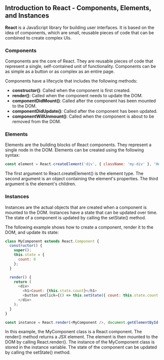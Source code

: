 ## Introduction to React - Components, Elements, and Instances

**React** is a JavaScript library for building user interfaces. It is based on the idea of components, which are small, reusable pieces of code that can be combined to create complex UIs.

### Components

Components are the core of React. They are reusable pieces of code that represent a single, self-contained unit of functionality. Components can be as simple as a button or as complex as an entire page.

Components have a lifecycle that includes the following methods:

* **constructor()**: Called when the component is first created.
* **render()**: Called when the component needs to update the DOM.
* **componentDidMount()**: Called after the component has been mounted to the DOM.
* **componentDidUpdate()**: Called after the component has been updated.
* **componentWillUnmount()**: Called when the component is about to be removed from the DOM.

### Elements

Elements are the building blocks of React components. They represent a single node in the DOM. Elements can be created using the following syntax:

```javascript
const element = React.createElement('div', { className: 'my-div' }, 'Hello, world!');
```

The first argument to React.createElement() is the element type. The second argument is an object containing the element's properties. The third argument is the element's children.

### Instances

Instances are the actual objects that are created when a component is mounted to the DOM. Instances have a state that can be updated over time. The state of a component is updated by calling the setState() method.

The following example shows how to create a component, render it to the DOM, and update its state:

```javascript
class MyComponent extends React.Component {
  constructor() {
    super();
    this.state = {
      count: 0
    };
  }

  render() {
    return (
      <div>
        <h1>Count: {this.state.count}</h1>
        <button onClick={() => this.setState({ count: this.state.count + 1 })}>+</button>
      </div>
    );
  }
}

const instance = React.render(<MyComponent />, document.getElementById('root'));
```

In this example, the MyComponent class is a React component. The render() method returns a JSX element. The element is then mounted to the DOM by calling React.render(). The instance of the MyComponent class is stored in the instance variable. The state of the component can be updated by calling the setState() method.
